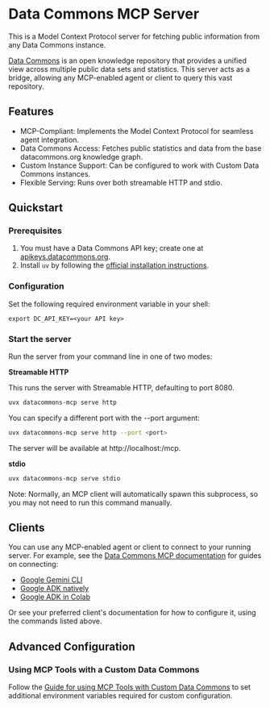 # Data Commons MCP Server

This is a Model Context Protocol server for fetching public information from any Data Commons instance.

[Data Commons](https://datacommons.org) is an open knowledge repository that provides a unified view across multiple public data sets and statistics.  This server acts as a bridge, allowing any MCP-enabled agent or client to query this vast repository.

## Features
* MCP-Compliant: Implements the Model Context Protocol for seamless agent integration.
* Data Commons Access: Fetches public statistics and data from the base datacommons.org knowledge graph.
* Custom Instance Support: Can be configured to work with Custom Data Commons instances.
* Flexible Serving: Runs over both streamable HTTP and stdio.

## Quickstart

### Prerequisites

1.  You must have a Data Commons API key; create one at [apikeys.datacommons.org](https://apikeys.datacommons.org/).
2.  Install `uv` by following the [official installation instructions](https://docs.astral.sh/uv/getting-started/installation).

### Configuration

Set the following required environment variable in your shell:

```
export DC_API_KEY=<your API key>
```

### Start the server 

Run the server from your command line in one of two modes:

**Streamable HTTP**

This runs the server with Streamable HTTP, defaulting to port 8080.

```bash
uvx datacommons-mcp serve http
```
You can specify a different port with the --port argument:
```bash
uvx datacommons-mcp serve http --port <port>
```

The server will be available at http://localhost:<port>/mcp.

**stdio**

```bash
uvx datacommons-mcp serve stdio
```
Note: Normally, an MCP client will automatically spawn this subprocess, so you may not need to run this command manually.

## Clients

You can use any MCP-enabled agent or client to connect to your running server. For example, see the [Data Commons MCP documentation](https://github.com/datacommonsorg/agent-toolkit/blob/main/docs/user_guide.md) for guides on connecting:
* [Google Gemini CLI](https://github.com/datacommonsorg/agent-toolkit/blob/main/docs/quickstart.md)
* [Google ADK natively](https://github.com/datacommonsorg/agent-toolkit/blob/main/docs/user_guide.md#use-the-sample-agent)
* [Google ADK in Colab](https://colab.research.google.com/github/datacommonsorg/agent-toolkit/blob/main/notebooks/datacommons_mcp_tools_with_custom_agent.ipynb)

Or see your preferred client's documentation for how to configure it, using the commands listed above.

## Advanced Configuration
### Using MCP Tools with a Custom Data Commons

Follow the [Guide for using MCP Tools with Custom Data Commons](https://github.com/datacommonsorg/agent-toolkit/blob/main/docs/user_guide.md#custom-data-commons) to set additional environment variables required for custom configuration.
